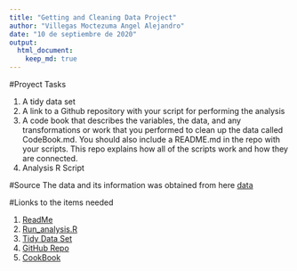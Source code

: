 ```yaml
---
title: "Getting and Cleaning Data Project"
author: "Villegas Moctezuma Angel Alejandro"
date: "10 de septiembre de 2020"
output: 
  html_document:
    keep_md: true
---
```


#Proyect Tasks
1. A tidy data set
2. A link to a Github repository with your script for performing the analysis
3. A code book that describes the variables, the data, and any transformations or work that you performed to clean up the data called CodeBook.md. You should also include a README.md in the repo with your scripts. This repo explains how all of the scripts work and how they are connected.
4. Analysis R Script


#Source
The data and its information was obtained from here [data](http://archive.ics.uci.edu/ml/datasets/Human+Activity+Recognition+Using+Smartphones)

#Lionks to the items needed
1. [ReadMe]()
2. [Run_analysis.R]()
3. [Tidy Data Set]()
4. [GitHub Repo]()
5. [CookBook]()


